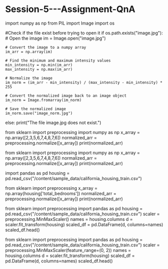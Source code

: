 # Session-5---Assignment-QnA

import numpy as np
from PIL import Image
import os

#Check if the file exist before trying to open it
if os.path.exists("image.jpg"):
    # Open the image
    im = Image.open("image.jpg")

    # Convert the image to a numpy array
    im_arr = np.array(im)

    # Find the minimum and maximum intensity values
    min_intensity = np.min(im_arr)
    max_intensity = np.max(im_arr)

    # Normalize the image
    im_norm = (im_arr - min_intensity) / (max_intensity - min_intensity) * 255

    # Convert the normalized image back to an image object
    im_norm = Image.fromarray(im_norm)

    # Save the normalized image
    im_norm.save("image_norm.jpg")
else:
    print("The file image.jpg does not exist.")


from sklearn import preprocessing
import numpy as np
x_array = np.array([2,3,5,6,7,4,8,7,6])
normalized_arr = preprocessing.normalize([x_array])
print(normalized_arr)


from sklearn import preprocessing
import numpy as np
x_array = np.array([2,3,5,6,7,4,8,7,6])
normalized_arr = preprocessing.normalize([x_array])
print(normalized_arr)

import pandas as pd
housing = pd.read_csv("/content/sample_data/california_housing_train.csv")

from sklearn import preprocessing
x_array = np.array(housing['total_bedrooms'])
normalized_arr = preprocessing.normalize([x_array])
print(normalized_arr)

from sklearn import preprocessing
import pandas as pd
housing = pd.read_csv("/content/sample_data/california_housing_train.csv")
scaler = preprocessing.MinMaxScaler()
names = housing.columns
d = scaler.fit_transform(housing)
scaled_df = pd.DataFrame(d, columns=names)
scaled_df.head()

from sklearn import preprocessing
import pandas as pd
housing = pd.read_csv("/content/sample_data/california_housing_train.csv")
scaler = preprocessing.MinMaxScaler(feature_range=(0, 2))
names = housing.columns
d = scaler.fit_transform(housing)
scaled_df = pd.DataFrame(d, columns=names)
scaled_df.head()

